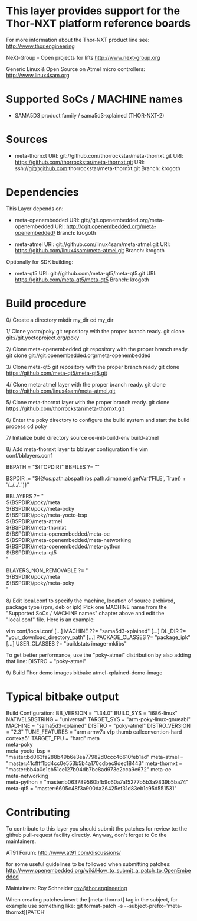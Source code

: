 This layer provides support for the Thor-NXT platform reference boards
======================================================================

For more information about the Thor-NXT product line see:
http://www.thor.engineering

NeXt-Group - Open projects for lifts
http://www.next-group.org

Generic Linux & Open Source on Atmel micro controllers:
http://www.linux4sam.org


Supported SoCs / MACHINE names
==============================
- SAMA5D3 product family / sama5d3-xplained (THOR-NXT-2)


Sources
=======
- meta-thornxt
URI: git://github.com/thorrockstar/meta-thornxt.git
URI: https://github.com/thorrockstar/meta-thornxt.git
URI: ssh://git@github.com:thorrockstar/meta-thornxt.git
Branch: krogoth


Dependencies
============
This Layer depends on:

- meta-openembedded
URI: git://git.openembedded.org/meta-openembedded
URI: http://cgit.openembedded.org/meta-openembedded/
Branch: krogoth

- meta-atmel
URI: git://github.com/linux4sam/meta-atmel.git
URI: https://github.com/linux4sam/meta-atmel.git
Branch: krogoth

Optionally for SDK building:

- meta-qt5
URI: git://github.com/meta-qt5/meta-qt5.git
URI: https://github.com/meta-qt5/meta-qt5
Branch: krogoth


Build procedure
===============

0/ Create a directory
mkdir my_dir
cd my_dir

1/ Clone yocto/poky git repository with the proper branch ready.
git clone git://git.yoctoproject.org/poky

2/ Clone meta-openembedded git repository with the proper branch ready.
git clone git://git.openembedded.org/meta-openembedded

3/ Clone meta-qt5 git repository with the proper branch ready
git clone https://github.com/meta-qt5/meta-qt5.git

4/ Clone meta-atmel layer with the proper branch ready.
git clone https://github.com/linux4sam/meta-atmel.git

5/ Clone meta-thornxt layer with the proper branch ready.
git clone https://github.com/thorrockstar/meta-thornxt.git

6/ Enter the poky directory to configure the build system and start the build process
cd poky

7/ Initialize build directory
source oe-init-build-env build-atmel

8/ Add meta-thornxt layer to bblayer configuration file
vim conf/bblayers.conf

BBPATH = "${TOPDIR}"
BBFILES ?= ""

BSPDIR := "${@os.path.abspath(os.path.dirname(d.getVar('FILE', True)) + '/../../..')}"

BBLAYERS ?= " \
  ${BSPDIR}/poky/meta \
  ${BSPDIR}/poky/meta-poky \
  ${BSPDIR}/poky/meta-yocto-bsp \
  ${BSPDIR}/meta-atmel \
  ${BSPDIR}/meta-thornxt \
  ${BSPDIR}/meta-openembedded/meta-oe \
  ${BSPDIR}/meta-openembedded/meta-networking \
  ${BSPDIR}/meta-openembedded/meta-python \
  ${BSPDIR}/meta-qt5 \
  "

BLAYERS_NON_REMOVABLE ?= " \
  ${BSPDIR}/poky/meta \
  ${BSPDIR}/poky/meta-poky \
  "

8/ Edit local.conf to specify the machine, location of source archived, package type (rpm, deb or ipk)
Pick one MACHINE name from the "Supported SoCs / MACHINE names" chapter above
and edit the "local.conf" file. Here is an example:

vim conf/local.conf
[...]
MACHINE ??= "sama5d3-xplained"
[...]
DL_DIR ?= "your_download_directory_path"
[...]
PACKAGE_CLASSES ?= "package_ipk"
[...]
USER_CLASSES ?= "buildstats image-mklibs"

To get better performance, use the "poky-atmel" distribution by also adding that
line:
DISTRO = "poky-atmel"

9/ Build Thor demo images
bitbake atmel-xplained-demo-image

Typical bitbake output
======================
Build Configuration:
BB_VERSION        = "1.34.0"
BUILD_SYS         = "i686-linux"
NATIVELSBSTRING   = "universal"
TARGET_SYS        = "arm-poky-linux-gnueabi"
MACHINE           = "sama5d3-xplained"
DISTRO            = "poky-atmel"
DISTRO_VERSION    = "2.3"
TUNE_FEATURES     = "arm armv7a vfp thumb callconvention-hard cortexa5"
TARGET_FPU        = "hard"
meta              
meta-poky         
meta-yocto-bsp    = "master:bd063fa288b49b6e3ea77982d0ccc46610feb1ad"
meta-atmel        = "master:41cffff1bd4cc0e553b5b4a170cdbec9dec18443"
meta-thornxt      = "master:bb4a0e1cb51ce127b04db7bc8ad973e2cca9e672"
meta-oe           
meta-networking   
meta-python       = "master:b063789560bfb9c60a7a15277b5b3a9839b5ba74"
meta-qt5          = "master:6605c48f3a900da26425ef31d83eb1c95d551531"


Contributing
============
To contribute to this layer you should submit the patches for review to:
the github pull-request facility directly. Anyway, don't forget to
Cc the maintainers.

AT91 Forum:
http://www.at91.com/discussions/

for some useful guidelines to be followed when submitting patches:
http://www.openembedded.org/wiki/How_to_submit_a_patch_to_OpenEmbedded

Maintainers:
Roy Schneider <roy@thor.engineering>

When creating patches insert the [meta-thornxt] tag in the subject, for example
use something like:
git format-patch -s --subject-prefix='meta-thornxt][PATCH' <origin>
